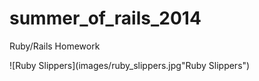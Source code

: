 summer_of_rails_2014
====================

Ruby/Rails Homework

![Ruby Slippers](images/ruby_slippers.jpg"Ruby Slippers")
